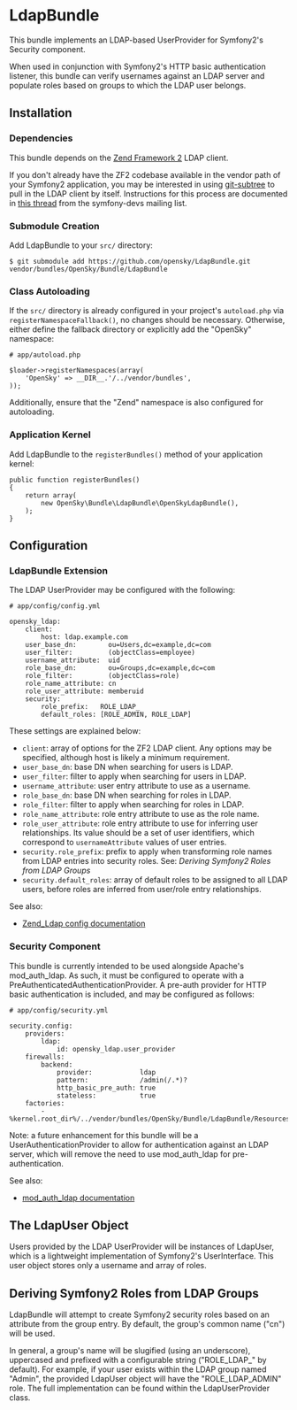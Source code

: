 # LdapBundle

This bundle implements an LDAP-based UserProvider for Symfony2's Security component.

When used in conjunction with Symfony2's HTTP basic authentication listener, this
bundle can verify usernames against an LDAP server and populate roles based on
groups to which the LDAP user belongs.

## Installation

### Dependencies

This bundle depends on the [Zend Framework 2](https://github.com/zendframework/zf2)
LDAP client.

If you don't already have the ZF2 codebase available in the vendor path of your
Symfony2 application, you may be interested in using [git-subtree](https://github.com/apenwarr/git-subtree)
to pull in the LDAP client by itself.  Instructions for this process are documented
in [this thread](https://groups.google.com/d/msg/symfony-devs/N-uIGhEWgs8/CrFmiLFYQbEJ)
from the symfony-devs mailing list.

### Submodule Creation

Add LdapBundle to your `src/` directory:

    $ git submodule add https://github.com/opensky/LdapBundle.git vendor/bundles/OpenSky/Bundle/LdapBundle

### Class Autoloading

If the `src/` directory is already configured in your project's `autoload.php`
via `registerNamespaceFallback()`, no changes should be necessary.  Otherwise,
either define the fallback directory or explicitly add the "OpenSky" namespace:

    # app/autoload.php

    $loader->registerNamespaces(array(
        'OpenSky' => __DIR__.'/../vendor/bundles',
    ));

Additionally, ensure that the "Zend" namespace is also configured for autoloading.

### Application Kernel

Add LdapBundle to the `registerBundles()` method of your application kernel:

    public function registerBundles()
    {
        return array(
            new OpenSky\Bundle\LdapBundle\OpenSkyLdapBundle(),
        );
    }

## Configuration

### LdapBundle Extension

The LDAP UserProvider may be configured with the following:

    # app/config/config.yml

    opensky_ldap:
        client:
            host: ldap.example.com
        user_base_dn:        ou=Users,dc=example,dc=com
        user_filter:         (objectClass=employee)
        username_attribute:  uid
        role_base_dn:        ou=Groups,dc=example,dc=com
        role_filter:         (objectClass=role)
        role_name_attribute: cn
        role_user_attribute: memberuid
        security:
            role_prefix:   ROLE_LDAP_
            default_roles: [ROLE_ADMIN, ROLE_LDAP]

These settings are explained below:

 * `client`: array of options for the ZF2 LDAP client. Any options may be
   specified, although host is likely a minimum requirement.
 * `user_base_dn`: base DN when searching for users is LDAP.
 * `user_filter`: filter to apply when searching for users in LDAP.
 * `username_attribute`: user entry attribute to use as a username.
 * `role_base_dn`: base DN when searching for roles in LDAP.
 * `role_filter`: filter to apply when searching for roles in LDAP.
 * `role_name_attribute`: role entry attribute to use as the role name.
 * `role_user_attribute`: role entry attribute to use for inferring user
    relationships. Its value should be a set of user identifiers, which
    correspond to `usernameAttribute` values of user entries.
 * `security.role_prefix`: prefix to apply when transforming role names from LDAP
   entries into security roles. See: *Deriving Symfony2 Roles from LDAP Groups*
 * `security.default_roles`: array of default roles to be assigned to all LDAP
   users, before roles are inferred from user/role entry relationships.

See also:

 * [Zend_Ldap config documentation](http://framework.zend.com/manual/en/zend.ldap.api.html)

### Security Component

This bundle is currently intended to be used alongside Apache's mod_auth_ldap.
As such, it must be configured to operate with a PreAuthenticatedAuthenticationProvider.
A pre-auth provider for HTTP basic authentication is included, and may be
configured as follows:

    # app/config/security.yml

    security.config:
        providers:
            ldap:
                id: opensky_ldap.user_provider
        firewalls:
            backend:
                provider:            ldap
                pattern:             /admin(/.*)?
                http_basic_pre_auth: true
                stateless:           true
        factories:
            - %kernel.root_dir%/../vendor/bundles/OpenSky/Bundle/LdapBundle/Resources/config/security_factories.xml

Note: a future enhancement for this bundle will be a UserAuthenticationProvider
to allow for authentication against an LDAP server, which will remove the need
to use mod_auth_ldap for pre-authentication.

See also:

 * [mod_auth_ldap documentation](http://httpd.apache.org/docs/2.0/mod/mod_auth_ldap.html)

## The LdapUser Object ##

Users provided by the LDAP UserProvider will be instances of LdapUser, which is
a lightweight implementation of Symfony2's UserInterface.  This user object
stores only a username and array of roles.

## Deriving Symfony2 Roles from LDAP Groups

LdapBundle will attempt to create Symfony2 security roles based on an attribute
from the group entry.  By default, the group's common name ("cn") will be used.

In general, a group's name will be slugified (using an underscore), uppercased
and prefixed with a configurable string ("ROLE_LDAP_" by default).  For example,
if your user exists within the LDAP group named "Admin", the provided LdapUser
object will have the "ROLE_LDAP_ADMIN" role. The full implementation can be
found within the LdapUserProvider class.
